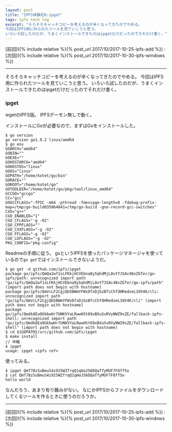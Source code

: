 ```yaml
---
layout: post
title: "IPFS体験記6:ipget"
tags: ipfs tech log
excerpt: "そろそろキャッチコピーを考えるのが辛くなってきたのでやめる。
今回はIPFS用に作られたツールを見ていこうと思う。
いろいろ試したのだが、うまくインストールできたのはipgetだけだったのでそれだけ書く。"
---
```


[前回]({% include relative %}{% post_url 2017/10/2017-10-25-ipfs-add %})
:
[次回]({% include relative %}{% post_url 2017/10/2017-10-30-ipfs-windows %})

---

そろそろキャッチコピーを考えるのが辛くなってきたのでやめる。
今回はIPFS用に作られたツールを見ていこうと思う。
いろいろ試したのだが、うまくインストールできたのはipgetだけだったのでそれだけ書く。

### ipget

wgetのIPFS版。
IPFSデーモン無しで動く。

インストールにGoが必要なので、まずはGoをインストールした。

```console
$ go version
go version go1.9.2 linux/amd64
$ go env
GOARCH="amd64"
GOBIN=""
GOEXE=""
GOHOSTARCH="amd64"
GOHOSTOS="linux"
GOOS="linux"
GOPATH="/home/kotet/go/bin"
GORACE=""
GOROOT="/home/kotet/go"
GOTOOLDIR="/home/kotet/go/pkg/tool/linux_amd64"
GCCGO="gccgo"
CC="gcc"
GOGCCFLAGS="-fPIC -m64 -pthread -fmessage-length=0 -fdebug-prefix-map=/tmp/go-build035064841=/tmp/go-build -gno-record-gcc-switches"
CXX="g++"
CGO_ENABLED="1"
CGO_CFLAGS="-g -O2"
CGO_CPPFLAGS=""
CGO_CXXFLAGS="-g -O2"
CGO_FFLAGS="-g -O2"
CGO_LDFLAGS="-g -O2"
PKG_CONFIG="pkg-config"
```

Readmeの手順に従う。
gxというIPFSを使ったパッケージマネージャを使っているので`go get`ではインストールできないようだ。

```console
$ go get -d github.com/ipfs/ipget
package gx/ipfs/QmQa2wf1sLFKkjHCVEbna8y5qhdMjL8vtTJSAc48vZGTer/go-ipfs/path: unrecognized import path "gx/ipfs/QmQa2wf1sLFKkjHCVEbna8y5qhdMjL8vtTJSAc48vZGTer/go-ipfs/path" (import path does not begin with hostname)
package gx/ipfs/QmVcLF2CgjQb5BWmYFWsDfxDjbzBfcChfdHRedxeL3dV4K/cli: unrecognized import path "gx/ipfs/QmVcLF2CgjQb5BWmYFWsDfxDjbzBfcChfdHRedxeL3dV4K/cli" (import path does not begin with hostname)
package gx/ipfs/Qmdk8Ea9GkbwHr7UNKVYaLRwwHSt69xBXuSvRVyNWZ9sZE/fallback-ipfs-shell: unrecognized import path "gx/ipfs/Qmdk8Ea9GkbwHr7UNKVYaLRwwHSt69xBXuSvRVyNWZ9sZE/fallback-ipfs-shell" (import path does not begin with hostname)
$ cd ${GOPATH}/src/github.com/ipfs/ipget
$ make install
// 中略
$ ipget
usage: ipget <ipfs ref>
```

使ってみる。

```console
$ ipget QmT78zSuBmuS4z925WZfrqQ1qHaJ56DQaTfyMUF7F8ff5o
$ cat QmT78zSuBmuS4z925WZfrqQ1qHaJ56DQaTfyMUF7F8ff5o
hello world
```

なんだろう、あまり有り難みがない。
なにかIPFSからファイルをダウンロードしてくるツールを作るときに使うのだろうか。

---

[前回]({% include relative %}{% post_url 2017/10/2017-10-25-ipfs-add %})
:
[次回]({% include relative %}{% post_url 2017/10/2017-10-30-ipfs-windows %})
